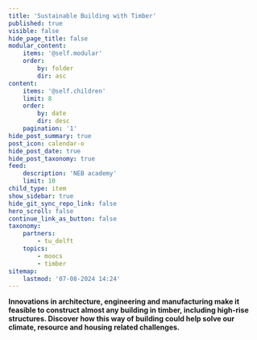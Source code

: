 ```yaml
---
title: 'Sustainable Building with Timber'
published: true
visible: false
hide_page_title: false
modular_content:
    items: '@self.modular'
    order:
        by: folder
        dir: asc
content:
    items: '@self.children'
    limit: 8
    order:
        by: date
        dir: desc
    pagination: '1'
hide_post_summary: true
post_icon: calendar-o
hide_post_date: true
hide_post_taxonomy: true
feed:
    description: 'NEB academy'
    limit: 10
child_type: item
show_sidebar: true
hide_git_sync_repo_link: false
hero_scroll: false
continue_link_as_button: false
taxonomy:
    partners:
        - tu_delft
    topics:
        - moocs
        - timber
sitemap:
    lastmod: '07-08-2024 14:24'
---
```


**Innovations in architecture, engineering and manufacturing make it feasible to construct almost any building in timber, including high-rise structures. Discover how this way of building could help solve our climate, resource and housing related challenges.**